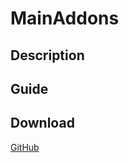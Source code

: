 # MainAddons 
## Description
## Guide
## Download
[GitHub](https://github.com/MainPlay-YT/MainScripts-Automate/raw/main/Addons/Releases/!Latest/MainAddons.flo)